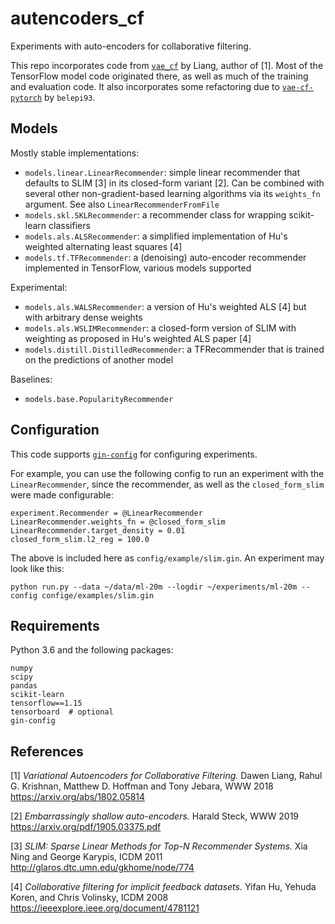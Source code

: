 # autencoders_cf

Experiments with auto-encoders for collaborative filtering.

This repo incorporates code from [`vae_cf`](https://github.com/dawenl/vae_cf) by Liang, author of [1]. Most of the TensorFlow model code originated there, as well as much of the training and evaluation code. It also incorporates some refactoring due to [`vae-cf-pytorch`](https://github.com/belepi93/vae-cf-pytorch) by `belepi93`.


## Models

Mostly stable implementations:
- `models.linear.LinearRecommender`: simple linear recommender that defaults to SLIM [3] in its closed-form variant [2]. Can be combined with several other non-gradient-based learning algorithms via its `weights_fn` argument. See also `LinearRecommenderFromFile`
- `models.skl.SKLRecommender`: a recommender class for wrapping scikit-learn classifiers 
- `models.als.ALSRecommender`: a simplified implementation of Hu's weighted alternating least squares [4]
- `models.tf.TFRecommender`: a (denoising) auto-encoder recommender implemented in TensorFlow, various models supported

Experimental:
- `models.als.WALSRecommender`: a version of Hu's weighted ALS [4] but with arbitrary dense weights
- `models.als.WSLIMRecommender`: a closed-form version of SLIM with weighting as proposed in Hu's weighted ALS paper [4]
- `models.distill.DistilledRecommender`: a TFRecommender that is trained on the predictions of another model

Baselines:
- `models.base.PopularityRecommender`


## Configuration

This code supports [`gin-config`](https://github.com/google/gin-config/) for configuring experiments.

For example, you can use the following config to run an experiment with the `LinearRecommender`, since the recommender, as well as the `closed_form_slim` were made configurable:
```{python}
experiment.Recommender = @LinearRecommender
LinearRecommender.weights_fn = @closed_form_slim
LinearRecommender.target_density = 0.01
closed_form_slim.l2_reg = 100.0
```

The above is included here as `config/example/slim.gin`. An experiment may look like this:
```{bash}
python run.py --data ~/data/ml-20m --logdir ~/experiments/ml-20m --config confige/examples/slim.gin
```

## Requirements

Python 3.6 and the following packages:
```
numpy
scipy
pandas
scikit-learn
tensorflow==1.15
tensorboard  # optional
gin-config
```

## References

[1] *Variational Autoencoders for Collaborative Filtering.* Dawen Liang, Rahul G. Krishnan, Matthew D. Hoffman and Tony Jebara, WWW 2018
https://arxiv.org/abs/1802.05814

[2] *Embarrassingly shallow auto-encoders.* Harald Steck, WWW 2019
https://arxiv.org/pdf/1905.03375.pdf

[3] *SLIM: Sparse Linear Methods for Top-N Recommender Systems.* Xia Ning and George Karypis, ICDM 2011
http://glaros.dtc.umn.edu/gkhome/node/774

[4] *Collaborative filtering for implicit feedback datasets.* Yifan Hu, Yehuda Koren, and Chris Volinsky,  ICDM 2008
https://ieeexplore.ieee.org/document/4781121
